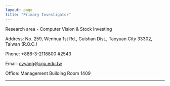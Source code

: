 ```yaml
---
layout: page
title: "Primary Investigator"
---
```


Research area - Computer Vision & Stock Investing

Address: No. 259, Wenhua 1st Rd., Guishan Dist., Taoyuan City 33302, Taiwan (R.O.C.)

Phone: +886-3-2118800 #2543

Email: cyyang@cgu.edu.tw

Office: Management Building Room 1409

---
